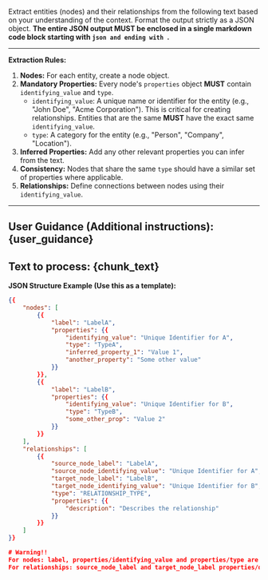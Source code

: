 Extract entities (nodes) and their relationships from the following text based on your understanding of the context.
Format the output strictly as a JSON object.
**The entire JSON output MUST be enclosed in a single markdown code block starting with ```json and ending with ```.**

---
**Extraction Rules:**
1.  **Nodes:** For each entity, create a node object.
2.  **Mandatory Properties:** Every node's `properties` object **MUST** contain `identifying_value` and `type`.
    - `identifying_value`: A unique name or identifier for the entity (e.g., "John Doe", "Acme Corporation"). This is critical for creating relationships. Entities that are the same **MUST** have the exact same `identifying_value`.
    - `type`: A category for the entity (e.g., "Person", "Company", "Location").
3.  **Inferred Properties:** Add any other relevant properties you can infer from the text.
4.  **Consistency:** Nodes that share the same `type` should have a similar set of properties where applicable.
5.  **Relationships:** Define connections between nodes using their `identifying_value`.

---
**User Guidance (Additional instructions):**
{user_guidance}
---

**Text to process:**
{chunk_text}
---

**JSON Structure Example (Use this as a template):**
```json
{{
    "nodes": [
        {{
            "label": "LabelA",
            "properties": {{
                "identifying_value": "Unique Identifier for A",
                "type": "TypeA",
                "inferred_property_1": "Value 1",
                "another_property": "Some other value"
            }}
        }},
        {{
            "label": "LabelB",
            "properties": {{
                "identifying_value": "Unique Identifier for B",
                "type": "TypeB",
                "some_other_prop": "Value 2"
            }}
        }}
    ],
    "relationships": [
        {{
            "source_node_label": "LabelA",
            "source_node_identifying_value": "Unique Identifier for A",
            "target_node_label": "LabelB",
            "target_node_identifying_value": "Unique Identifier for B",
            "type": "RELATIONSHIP_TYPE",
            "properties": {{
                "description": "Describes the relationship"
            }}
        }}
    ]
}}

# Warning!!
For nodes: label, properties/identifying_value and properties/type are mandatory. never generate a node that doesn't have these entries
For relationships: source_node_label and target_node_label properties/descrition are also mandatory